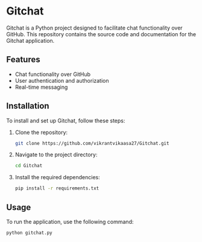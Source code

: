 # Gitchat

Gitchat is a Python project designed to facilitate chat functionality over GitHub. This repository contains the source code and documentation for the Gitchat application.

## Features

- Chat functionality over GitHub
- User authentication and authorization
- Real-time messaging

## Installation

To install and set up Gitchat, follow these steps:

1. Clone the repository:

    ```bash
    git clone https://github.com/vikrantvikaasa27/Gitchat.git
    ```

2. Navigate to the project directory:

    ```bash
    cd Gitchat
    ```

3. Install the required dependencies:

    ```bash
    pip install -r requirements.txt
    ```

## Usage

To run the application, use the following command:

```bash
python gitchat.py
